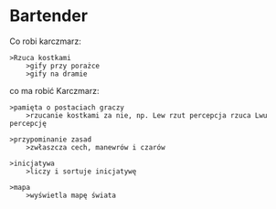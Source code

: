 # Bartender
Co robi karczmarz:

    >Rzuca kostkami
        >gify przy porażce
        >gify na dramie
    

co ma robić Karczmarz:

    >pamięta o postaciach graczy
        >rzucanie kostkami za nie, np. Lew rzut percepcja rzuca Lwu percepcję
 
    >przypominanie zasad
        >zwłaszcza cech, manewrów i czarów
 
    >inicjatywa
        >liczy i sortuje inicjatywę
 
    >mapa
        >wyświetla mapę świata
    